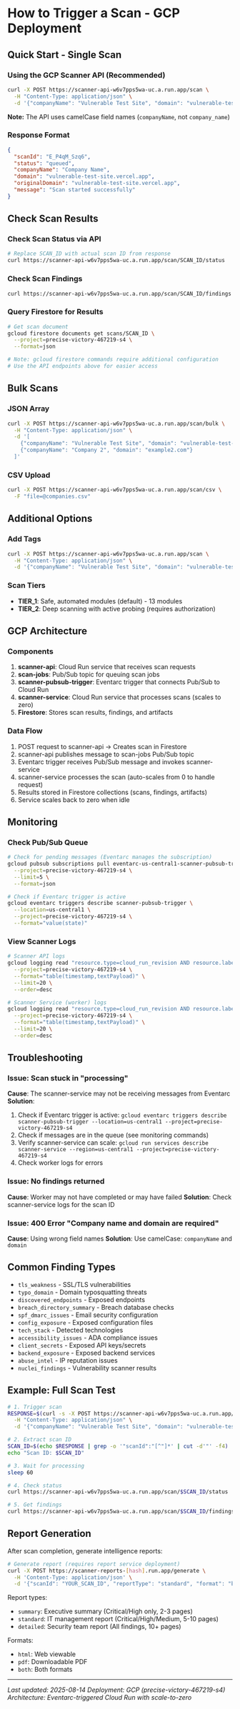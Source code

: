 # How to Trigger a Scan - GCP Deployment

## Quick Start - Single Scan

### Using the GCP Scanner API (Recommended)
```bash
curl -X POST https://scanner-api-w6v7pps5wa-uc.a.run.app/scan \
  -H "Content-Type: application/json" \
  -d '{"companyName": "Vulnerable Test Site", "domain": "vulnerable-test-site.vercel.app"}'
```

**Note:** The API uses camelCase field names (`companyName`, not `company_name`)




### Response Format
```json
{
  "scanId": "E_P4qM_Szq6",
  "status": "queued",
  "companyName": "Company Name", 
  "domain": "vulnerable-test-site.vercel.app",
  "originalDomain": "vulnerable-test-site.vercel.app",
  "message": "Scan started successfully"
}
```

## Check Scan Results

### Check Scan Status via API
```bash
# Replace SCAN_ID with actual scan ID from response
curl https://scanner-api-w6v7pps5wa-uc.a.run.app/scan/SCAN_ID/status
```

### Check Scan Findings
```bash
curl https://scanner-api-w6v7pps5wa-uc.a.run.app/scan/SCAN_ID/findings
```

### Query Firestore for Results
```bash
# Get scan document
gcloud firestore documents get scans/SCAN_ID \
  --project=precise-victory-467219-s4 \
  --format=json

# Note: gcloud firestore commands require additional configuration
# Use the API endpoints above for easier access
```

## Bulk Scans

### JSON Array
```bash
curl -X POST https://scanner-api-w6v7pps5wa-uc.a.run.app/scan/bulk \
  -H "Content-Type: application/json" \
  -d '[
    {"companyName": "Vulnerable Test Site", "domain": "vulnerable-test-site.vercel.app"},
    {"companyName": "Company 2", "domain": "example2.com"}
  ]'
```

### CSV Upload
```bash
curl -X POST https://scanner-api-w6v7pps5wa-uc.a.run.app/scan/csv \
  -F "file=@companies.csv"
```

## Additional Options

### Add Tags
```bash
curl -X POST https://scanner-api-w6v7pps5wa-uc.a.run.app/scan \
  -H "Content-Type: application/json" \
  -d '{"companyName": "Vulnerable Test Site", "domain": "vulnerable-test-site.vercel.app", "tags": ["priority", "test"]}'
```

### Scan Tiers
- **TIER_1**: Safe, automated modules (default) - 13 modules
- **TIER_2**: Deep scanning with active probing (requires authorization)

## GCP Architecture

### Components
1. **scanner-api**: Cloud Run service that receives scan requests
2. **scan-jobs**: Pub/Sub topic for queuing scan jobs
3. **scanner-pubsub-trigger**: Eventarc trigger that connects Pub/Sub to Cloud Run
4. **scanner-service**: Cloud Run service that processes scans (scales to zero)
5. **Firestore**: Stores scan results, findings, and artifacts

### Data Flow
1. POST request to scanner-api → Creates scan in Firestore
2. scanner-api publishes message to scan-jobs Pub/Sub topic
3. Eventarc trigger receives Pub/Sub message and invokes scanner-service
4. scanner-service processes the scan (auto-scales from 0 to handle request)
5. Results stored in Firestore collections (scans, findings, artifacts)
6. Service scales back to zero when idle

## Monitoring

### Check Pub/Sub Queue
```bash
# Check for pending messages (Eventarc manages the subscription)
gcloud pubsub subscriptions pull eventarc-us-central1-scanner-pubsub-trigger-sub-798 \
  --project=precise-victory-467219-s4 \
  --limit=5 \
  --format=json

# Check if Eventarc trigger is active
gcloud eventarc triggers describe scanner-pubsub-trigger \
  --location=us-central1 \
  --project=precise-victory-467219-s4 \
  --format="value(state)"
```

### View Scanner Logs
```bash
# Scanner API logs
gcloud logging read "resource.type=cloud_run_revision AND resource.labels.service_name=scanner-api" \
  --project=precise-victory-467219-s4 \
  --format="table(timestamp,textPayload)" \
  --limit=20 \
  --order=desc

# Scanner Service (worker) logs
gcloud logging read "resource.type=cloud_run_revision AND resource.labels.service_name=scanner-service" \
  --project=precise-victory-467219-s4 \
  --format="table(timestamp,textPayload)" \
  --limit=20 \
  --order=desc
```

## Troubleshooting

### Issue: Scan stuck in "processing"
**Cause**: The scanner-service may not be receiving messages from Eventarc
**Solution**: 
1. Check if Eventarc trigger is active: `gcloud eventarc triggers describe scanner-pubsub-trigger --location=us-central1 --project=precise-victory-467219-s4`
2. Check if messages are in the queue (see monitoring commands)
3. Verify scanner-service can scale: `gcloud run services describe scanner-service --region=us-central1 --project=precise-victory-467219-s4`
4. Check worker logs for errors

### Issue: No findings returned
**Cause**: Worker may not have completed or may have failed
**Solution**: Check scanner-service logs for the scan ID

### Issue: 400 Error "Company name and domain are required"
**Cause**: Using wrong field names
**Solution**: Use camelCase: `companyName` and `domain`

## Common Finding Types
- `tls_weakness` - SSL/TLS vulnerabilities
- `typo_domain` - Domain typosquatting threats
- `discovered_endpoints` - Exposed endpoints
- `breach_directory_summary` - Breach database checks
- `spf_dmarc_issues` - Email security configuration
- `config_exposure` - Exposed configuration files
- `tech_stack` - Detected technologies
- `accessibility_issues` - ADA compliance issues
- `client_secrets` - Exposed API keys/secrets
- `backend_exposure` - Exposed backend services
- `abuse_intel` - IP reputation issues
- `nuclei_findings` - Vulnerability scanner results

## Example: Full Scan Test

```bash
# 1. Trigger scan
RESPONSE=$(curl -s -X POST https://scanner-api-w6v7pps5wa-uc.a.run.app/scan \
  -H "Content-Type: application/json" \
  -d '{"companyName": "Vulnerable Test Site", "domain": "vulnerable-test-site.vercel.app"}')

# 2. Extract scan ID
SCAN_ID=$(echo $RESPONSE | grep -o '"scanId":"[^"]*' | cut -d'"' -f4)
echo "Scan ID: $SCAN_ID"

# 3. Wait for processing
sleep 60

# 4. Check status
curl https://scanner-api-w6v7pps5wa-uc.a.run.app/scan/$SCAN_ID/status

# 5. Get findings
curl https://scanner-api-w6v7pps5wa-uc.a.run.app/scan/$SCAN_ID/findings
```

## Report Generation

After scan completion, generate intelligence reports:

```bash
# Generate report (requires report service deployment)
curl -X POST https://scanner-reports-[hash].run.app/generate \
  -H 'Content-Type: application/json' \
  -d '{"scanId": "YOUR_SCAN_ID", "reportType": "standard", "format": "both"}'
```

Report types:
- `summary`: Executive summary (Critical/High only, 2-3 pages)
- `standard`: IT management report (Critical/High/Medium, 5-10 pages)
- `detailed`: Security team report (All findings, 10+ pages)

Formats:
- `html`: Web viewable
- `pdf`: Downloadable PDF
- `both`: Both formats

---

*Last updated: 2025-08-14*
*Deployment: GCP (precise-victory-467219-s4)*
*Architecture: Eventarc-triggered Cloud Run with scale-to-zero*